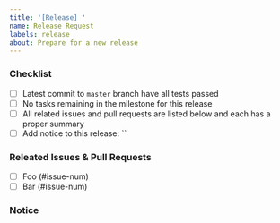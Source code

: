 ```yaml
---
title: '[Release] '
name: Release Request
labels: release
about: Prepare for a new release
---
```


### Checklist

- [ ] Latest commit to `master` branch have all tests passed
- [ ] No tasks remaining in the milestone for this release
- [ ] All related issues and pull requests are listed below and each has a proper summary
- [ ] Add notice to this release: ``

### Releated Issues & Pull Requests

- [ ] Foo (#issue-num)
- [ ] Bar (#issue-num)

### Notice

<!-- Breaking/Behavior changes -->
